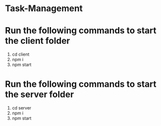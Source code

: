 # Task-Management

# Run the following commands to start the client folder
1. cd client 
2. npm i
3. npm start

# Run the following commands to start the server folder
1. cd server 
2. npm i
3. npm start